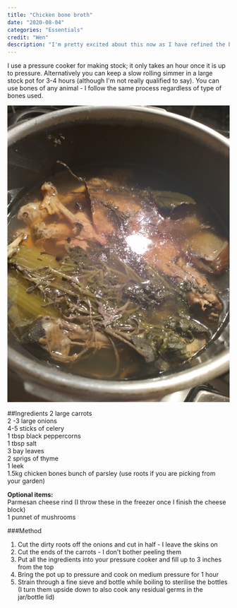 ```yaml
---
title: "Chicken bone broth"
date: "2020-08-04"
categories: "Essentials"
credit: "Wen"
description: "I'm pretty excited about this now as I have refined the base flavour and it sets to jelly. It can be used for all kinds of good; I have it in the fridge always and it keeps for up to 3 weeks.  I'm not sure what science and food regulations would say about that but I'm here to tell the tale."
---
```


I use a pressure cooker for making stock; it only takes an hour once it is up to pressure.  Alternatively you can keep a slow rolling simmer in a large stock pot for 3-4 hours (although I'm not really qualified to say).  You can use bones of any animal - I follow the same process regardless of type of bones used.

![Chicken broth](./chickenBroth.jpg)

##Ingredients
2 large carrots  
2 -3 large onions  
4-5 sticks of celery  
1 tbsp black peppercorns  
1 tbsp salt  
3 bay leaves  
2 sprigs of thyme  
1 leek  
1.5kg chicken bones
bunch of parsley (use roots if you are picking from your garden)

__Optional items:__  
Parmesan cheese rind (I throw these in the freezer once I finish the cheese block)  
1 punnet of mushrooms

###Method
1. Cut the dirty roots off the onions and cut in half - I leave the skins on
2. Cut the ends of the carrots - I don't bother peeling them
3. Put all the ingredients into your pressure cooker and fill up to 3 inches from the top
4. Bring the pot up to pressure and cook on medium pressure for 1 hour
5. Strain through a fine sieve and bottle while boiling to sterilise the bottles (I turn them upside down to also cook any residual germs in the jar/bottle lid)

